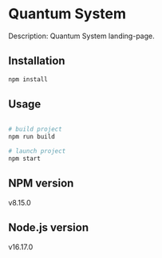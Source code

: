 # Quantum System

Description: Quantum System landing-page.

## Installation

```bash
npm install
```

## Usage

```python

# build project
npm run build

# launch project
npm start

```

## NPM version
v8.15.0

## Node.js version
v16.17.0